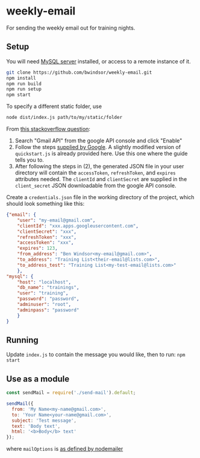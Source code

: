 # weekly-email
For sending the weekly email out for training nights.

## Setup
You will need [MySQL server](https://dev.mysql.com/downloads/mysql/) installed, or access to a remote instance of it.
```sh
git clone https://github.com/bwindsor/weekly-email.git
npm install
npm run build
npm run setup
npm start
```

To specify a different static folder, use
```sh
node dist/index.js path/to/my/static/folder
```

From [this stackoverflow question](https://stackoverflow.com/questions/26196467/sending-email-via-node-js-using-nodemailer-is-not-working):
1. Search "Gmail API" from the google API console and click "Enable"
2. Follow the steps [supplied by Google](https://developers.google.com/gmail/api/quickstart/nodejs). A slightly modified version of `quickstart.js` is already provided here. Use this one where the guide tells you to.
3. After following the steps in (2), the generated JSON file in your user directory will contain the `accessToken`, `refreshToken`, and `expires` attributes needed. The `clientId` and `clientSecret` are supplied in the `client_secret` JSON downloadable from the google API console.

Create a `credentials.json` file in the working directory of the project, which should look something like this:
```Json
{"email": {
    "user": "my-email@gmail.com",
    "clientId": "xxx.apps.googleusercontent.com",
    "clientSecret": "xxx",
    "refreshToken": "xxx",
    "accessToken": "xxx",
    "expires": 123,
    "from_address": "Ben Windsor<my-email@gmail.com>",
    "to_address": "Training List<their-email@lists.com>",
    "to_address_test": "Training List<my-test-email@lists.com>"
    },
"mysql": {
    "host": "localhost",
    "db_name": "trainings",
    "user": "training",
    "password": "password",
    "adminuser": "root",
    "adminpass": "password"
    }
}
```

## Running
Update `index.js` to contain the message you would like, then to run:
`npm start`

## Use as a module
```Javascript
const sendMail = require('./send-mail').default;

sendMail({
  from: 'My Name<my-name@gmail.com>',
  to: 'Your Name<your-name@gmail.com>',
  subject: 'Test message',
  text: 'Body text',
  html: '<b>Body</b> text'
});
```
where `mailOptions` is [as defined by nodemailer](https://nodemailer.com/message/)
